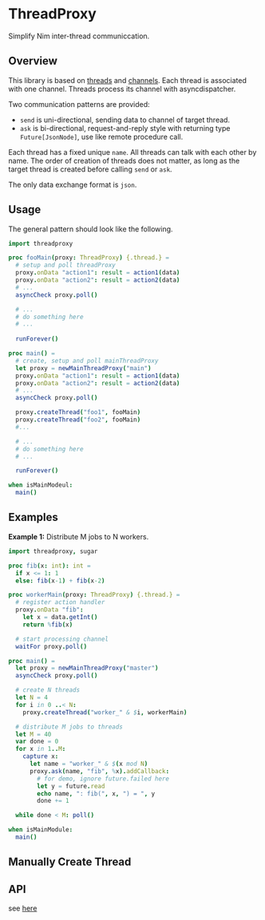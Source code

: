 # ThreadProxy

Simplify Nim inter-thread communiccation.

## Overview 

This library is based on [threads](https://nim-lang.org/docs/threads.html) and [channels](https://nim-lang.org/docs/channels.html). 
Each thread is associated with one channel. Threads process its channel with asyncdispatcher.

Two communication patterns are provided:
- `send` is uni-directional, sending data to channel of target thread.
- `ask` is bi-directional, request-and-reply style with returning type `Future[JsonNode]`, use like remote procedure call. 

Each thread has a fixed unique `name`. All threads can talk with each other by name. The order of creation of threads does not matter, as long as the target thread is created before calling `send` or `ask`.

The only data exchange format is `json`.

## Usage 

The general pattern should look like the following.

```nim
import threadproxy

proc fooMain(proxy: ThreadProxy) {.thread.} =
  # setup and poll threadProxy
  proxy.onData "action1": result = action1(data)
  proxy.onData "action2": result = action2(data)
  # ... 
  asyncCheck proxy.poll()

  # ... 
  # do something here
  # ... 
  
  runForever()

proc main() =
  # create, setup and poll mainThreadProxy
  let proxy = newMainThreadProxy("main")
  proxy.onData "action1": result = action1(data)
  proxy.onData "action2": result = action2(data)
  # ...
  asyncCheck proxy.poll()

  proxy.createThread("foo1", fooMain)
  proxy.createThread("foo2", fooMain)
  #... 

  # ...
  # do something here
  # ...

  runForever()

when isMainModeul:
  main()
```

## Examples

**Example 1:** Distribute M jobs to N workers.

```nim
import threadproxy, sugar

proc fib(x: int): int = 
  if x <= 1: 1 
  else: fib(x-1) + fib(x-2)

proc workerMain(proxy: ThreadProxy) {.thread.} =
  # register action handler
  proxy.onData "fib":
    let x = data.getInt()
    return %fib(x)

  # start processing channel
  waitFor proxy.poll()

proc main() =
  let proxy = newMainThreadProxy("master")
  asyncCheck proxy.poll()

  # create N threads
  let N = 4
  for i in 0 ..< N:
    proxy.createThread("worker_" & $i, workerMain)

  # distribute M jobs to threads
  let M = 40
  var done = 0
  for x in 1..M:
    capture x:
      let name = "worker_" & $(x mod N)
      proxy.ask(name, "fib", %x).addCallback:
        # for demo, ignore future.failed here
        let y = future.read
        echo name, ": fib(", x, ") = ", y
        done += 1

  while done < M: poll()

when isMainModule:
  main()
```

## Manually Create Thread


## API 

see [here](https://jackhftang.github.io/threadproxy.nim/)


